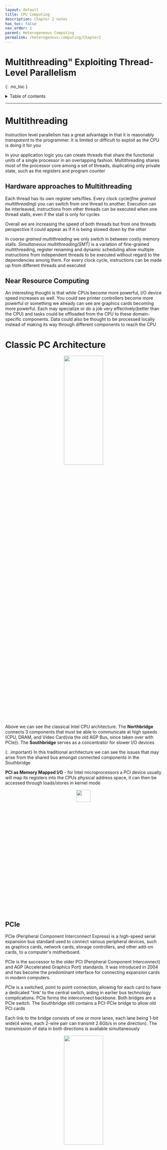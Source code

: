 ```yaml
---
layout: default
title: CPU Computing
description: Chapter 2 notes
has_toc: false
nav_order: 1
parent: Heterogeneous Computing
permalink: /heterogenous-computing/Chapter2
---
```

# Multithreading" Exploiting Thread-Level Parallelism
{: .no_toc }

<details closed markdown="block">
  <summary>
    Table of contents
  </summary>
  {: .text-delta }
1. TOC
{:toc}
</details>


---

# Multithreading
Instruction level parallelism has a great advantage in that it is reasonably _transparent_ to the programmer. It is limited or difficult to exploit as the CPU is doing it for you

In your application logic you can create threads that share the functional units of a single processor in an overlapping fashion. Multithreading shares most of the processor core among a set of threads, duplicating only private state, such as the registers and program counter

## Hardware approaches to Multithreading
Each thread has its own register sets/files. Every clock cycle(_fine grained multithreading_) you can switch from one thread to another. Execution can be interleaved, instructions from other threads can be executed when one thread stalls, even if the stall is only for cycles

Overall we are increasing the speed of both threads but from one threads perspective it could appear as if it is being slowed down by the other

In _coarse grained multithreading_ we only switch in between costly memory stalls. _Simultaneous multithreading(SMT)_ is a variation of fine-grained multithreading, register renaming and dynamic scheduling allow multiple instructions from independent threads to be executed without regard to the dependencies among them. For every clock cycle, instructions can be made up from different threads and executed

## Near Resource Computing
An interesting thought is that while CPUs become more powerful, I/O device speed increases as well. You could see printer controllers become more powerful or something we already can see are graphics cards becoming more powerful. Each may specialize or do a job very effectively(better than the CPU) and tasks could be offloaded from the CPU to these domain-specific components. Data could also be thought to be processed locally instead of making its way through different components to reach the CPU

# Classic PC Architecture

<p align="center">
  <img src="{{site.baseurl}}/assets/hetero-computing/intel.png"  width="50%" height="30%">
</p>

Above we can see the classical Intel CPU architecture. The __Northbridge__ connects 3 components that must be able to communicate at high speeds (CPU, DRAM, and Video Card(via the old AGP Bus, since taken over with PCIe)). The __Southbridge__ serves as a concentrator for slower I/O devices

{: .important}
In this traditional architecture we can see the issues that may arise from the shared bus amongst connected components in the Southbridge


__PCI as Memory Mapped I/O__ - for Intel microprocessors a PCI device usually will map its registers into the CPUs physical address space, it can then be accessed through loads/stores in kernel mode

<p align="center">
  <img src="{{site.baseurl}}/assets/hetero-computing/pciMap.png"  width="30%" height="10%">
</p>

## PCIe
PCIe (Peripheral Component Interconnect Express) is a high-speed serial expansion bus standard used to connect various peripheral devices, such as graphics cards, network cards, storage controllers, and other add-on cards, to a computer's motherboard.

PCIe is the successor to the older PCI (Peripheral Component Interconnect) and AGP (Accelerated Graphics Port) standards. It was introduced in 2004 and has become the predominant interface for connecting expansion cards in modern computers.

PCIe is a switched, point to point connection, allowing for each card to have a dedicated "link' to the central switch, aiding in earlier bus technology complications. PCIe forms the interconnect backbone. Both bridges are a PCIe switch. The Southbridge still contains a PCI-PCIe bridge to allow old PCI cards

Each link to the bridge consists of one or more lanes, each lane being 1-bit wide(4 wires, each 2-wire pair can transmit 2.6Gb/s in one direction). The transmission of data in both directions is available simultaneously 

<p align="center">
  <img src="{{site.baseurl}}/assets/hetero-computing/pcie.png"  width="50%" height="30%">
</p>


### Key Components of PCIe

1. __High Speed__: PCIe offers significantly higher data transfer rates compared to its predecessors. It utilizes high-speed serial lanes for communication, with each lane capable of transmitting data in both directions simultaneously. Different generations of PCIe, such as PCIe 1.0, 2.0, 3.0, 4.0, and 5.0, have increased the speed and bandwidth capabilities.
2. __Scalability__: PCIe supports a scalable architecture with multiple lanes. Each lane provides a dedicated point-to-point connection between the peripheral device and the system. The number of lanes used by a device determines its bandwidth and performance.
3. __Backward Compatibility__: PCIe is designed to be backward compatible, allowing newer PCIe devices to work with older PCIe slots and vice versa. However, the performance of the device may be limited by the capabilities of the slot it is installed in.
4. __Hot-Plug Support__: PCIe supports hot-plugging, which means that devices can be added or removed from the system while it is running, without requiring a system restart. This feature allows for easier installation and replacement of PCIe cards.
5. __Multiple Form Factors__: PCIe is available in various form factors, including PCIe cards (full-height, half-height), M.2 cards, and mini PCIe cards. Each form factor is designed to fit specific slots and enable different types of devices to be connected.
6. __DMA and Direct Memory Access__: PCIe supports Direct Memory Access (DMA), which allows devices to transfer data directly to and from the system memory without involving the CPU, improving efficiency and reducing CPU utilization.



## OpenCAPI
Heterogenous computing was in the professional world mostly, it was at first limited to the consumer world. NVIDIA released the NVLink but many companies also banded together to create a coherent high performance bus interface based on the new bus standard called "Open Coherent Accelerator Processor Interface" or OpenCAPI

OpenCAPI is an open standard interface architecture designed to enable high-bandwidth and low-latency communication between host processors (such as CPUs) and accelerator devices (such as accelerators, GPUs, FPGAs, and custom processors).

OpenCAPI aims to address the increasing need for efficient communication between heterogeneous processors and accelerators in modern computing systems. It provides a standardized interface that allows different processor architectures to work together seamlessly, leveraging the unique capabilities of each device.

__Industry Landscape__      
1. Two major technology trends heavily impact the industry;
- Hardware acceleration will become commonplace as microprocessor technology and design continues to deliver far less than the historical rate of cost/performance improvements per generation
- New advanced memory technologies will change the economics of computing

2. Existing system interfaces are insufficient to address these disruptive force
- Traditional I/O architectures result in very high CPU overhead when applications communicate with I/O or Accelerator devices at the necessary performance levels
- Systems must be able to integrate multiple memory technologies with different access methods and performance attributes

3. These challenges are best addressed with an open architecture with full industry participation

__What is OpenCAPI?__      
1. OpenCAPI is an Open Interface Architecture that allows any microprocessor to attach to 
- Coherent user-level accelerators and I/O devices
- Advanced memories accessible via read/write or user-level DMA semantics
- Agnostic to processor architecture
2. Key features/attributes of OpenCAPI
- High Bandwidth: OpenCAPI provides high-bandwidth communication between processors and accelerators, enabling the efficient transfer of large amounts of data. It supports multiple high-speed serial lanes for data transfer.
- Low Latency: OpenCAPI minimizes communication latency between the host processor and accelerator devices, allowing for faster and more responsive data processing.
- Cache Coherency: OpenCAPI supports cache coherency, ensuring that data stored in the caches of multiple processors remains consistent and up to date. This feature is essential for maintaining data integrity and coherence in heterogeneous computing environments.
- Memory Expansion: OpenCAPI enables the use of shared memory between host processors and accelerators, allowing accelerators to directly access and manipulate data stored in the system memory. This feature enhances performance and eliminates the need for costly data transfers.
- Open Standard: OpenCAPI is an open and royalty-free standard, allowing multiple vendors and organizations to implement and adopt it. This fosters interoperability and innovation, as different hardware and software components can be developed to work with OpenCAPI-compliant devices.

# CPU and GPU Architecture Arrangement

<p align="center">
  <img src="{{site.baseurl}}/assets/hetero-computing/cpu.png"  width="50%" height="30%">
</p>

{: .note}
Know that the front side bus can be thought of as the facilitator of the CPU. The FSB acted as the primary data bus that facilitated communication between the CPU and other components of the computer system. It carried data, instructions, and control signals between the CPU and various subsystems, including the memory, input/output devices, and the Northbridge chipset